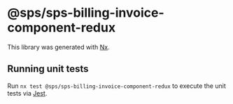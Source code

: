 # @sps/sps-billing-invoice-component-redux

This library was generated with [Nx](https://nx.dev).

## Running unit tests

Run `nx test @sps/sps-billing-invoice-component-redux` to execute the unit tests via [Jest](https://jestjs.io).
